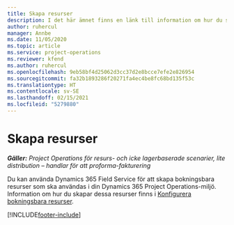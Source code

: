 ```yaml
---
title: Skapa resurser
description: I det här ämnet finns en länk till information om hur du skapar bokningsbara resurser.
author: ruhercul
manager: Annbe
ms.date: 11/05/2020
ms.topic: article
ms.service: project-operations
ms.reviewer: kfend
ms.author: ruhercul
ms.openlocfilehash: 9eb58bf4d25062d3cc37d2e8bcce7efe2e826954
ms.sourcegitcommit: fa32b1893286f20271fa4ec4be8fc68bd135f53c
ms.translationtype: HT
ms.contentlocale: sv-SE
ms.lasthandoff: 02/15/2021
ms.locfileid: "5279880"
---
```

# <a name="create-resources"></a>Skapa resurser

_**Gäller:** Project Operations för resurs- och icke lagerbaserade scenarier, lite distribution – handlar för att proforma-fakturering_

Du kan använda Dynamics 365 Field Service för att skapa bokningsbara resurser som ska användas i din Dynamics 365 Project Operations-miljö. Information om hur du skapar dessa resurser finns i [Konfigurera bokningsbara resurser](https://docs.microsoft.com/dynamics365/field-service/set-up-bookable-resources).


[!INCLUDE[footer-include](../includes/footer-banner.md)]